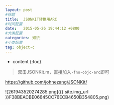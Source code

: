 ```yaml
---
layout: post
#标题
title:  JSONKIT转换用ARC
#时间配置
date:   2015-05-26 19:44:12 +0800
#大类配置
categories: 知识
#小类配置
tag: object-c
---
```


* content
{:toc}

> 双击JSONKit.m，直接加入`-fno-objc-arc`即可

<a href="https://github.com/johnezang/JSONKit/" target="_blank">https://github.com/johnezang/JSONKit/</a><br>

![261943520274285.png]({{ site.img_url }}F38BEACBE06645CC76ECB4650B354805.png)
